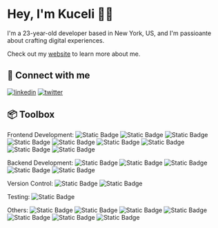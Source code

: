 
#  Hey, I'm Kuceli 👋🏾

I'm a 23-year-old developer based in New York, US, and I'm passioante about crafting digital experiences. 

Check out my [website](https://kucelienglama.netlify.app) to learn more about me. 

## 🔗 Connect with me
[![linkedin](https://img.shields.io/badge/linkedin-0A66C2?style=for-the-badge&logo=linkedin&logoColor=white)](https://www.linkedin.com/in/kucelienglama/)
[![twitter](https://img.shields.io/badge/twitter-1DA1F2?style=for-the-badge&logo=twitter&logoColor=white)](https://twitter.com/englama_)


## 📦 Toolbox
 Frontend Development: ![Static Badge](https://img.shields.io/badge/React-grey
) ![Static Badge](https://img.shields.io/badge/Tailwind-grey
) ![Static Badge](https://img.shields.io/badge/Bootstrap-grey
) ![Static Badge](https://img.shields.io/badge/Material_UI-grey
) ![Static Badge](https://img.shields.io/badge/Framer_Motion-grey
) ![Static Badge](https://img.shields.io/badge/HTML-grey
) ![Static Badge](https://img.shields.io/badge/CSS-grey
) ![Static Badge](https://img.shields.io/badge/Next.js-grey
) ![Static Badge](https://img.shields.io/badge/TypeScript-grey
) 

 
 Backend Development: ![Static Badge](https://img.shields.io/badge/Javascript-grey) ![Static Badge](https://img.shields.io/badge/Python-grey) ![Static Badge](https://img.shields.io/badge/Java-grey) ![Static Badge](https://img.shields.io/badge/SQL-grey)  ![Static Badge](https://img.shields.io/badge/PHP-grey)
 
 Version Control: ![Static Badge](https://img.shields.io/badge/Git-grey) ![Static Badge](https://img.shields.io/badge/GitHub-grey)
 
 Testing: ![Static Badge](https://img.shields.io/badge/Postman-grey)
 
 Others: ![Static Badge](https://img.shields.io/badge/Scrum-grey) ![Static Badge](https://img.shields.io/badge/Agile-grey) ![Static Badge](https://img.shields.io/badge/Confluence-grey) ![Static Badge](https://img.shields.io/badge/Jira-grey) ![Static Badge](https://img.shields.io/badge/Canva-grey) ![Static Badge](https://img.shields.io/badge/Figma-grey) ![Static Badge](https://img.shields.io/badge/Adobe_XD-grey)





